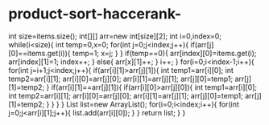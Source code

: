 # product-sort-haccerank-
int size=items.size();
        int[][] arr=new int[size][2];
        int i=0,index=0;
        while(i<size){
            int temp=0,x=0;
            for(int j=0;j<index;j++){
                if(arr[j][0]==items.get(i)){
                    temp=1;
                    x=j;
                }
            }
            if(temp==0){
                arr[index][0]=items.get(i);
                arr[index][1]=1;
                index++;
            }
            else{
                arr[x][1]++;
            }
            i++;
        }
        for(i=0;i<index-1;i++){
            for(int j=i+1;j<index;j++){
                if(arr[i][1]>arr[j][1]){
                    int temp1=arr[i][0];
                    int temp2=arr[i][1];
                    arr[i][0]=arr[j][0];
                    arr[i][1]=arr[j][1];
                    arr[j][0]=temp1;
                    arr[j][1]=temp2;
                }
                if(arr[i][1]==arr[j][1]){
                    if(arr[i][0]>arr[j][0]){
                    int temp1=arr[i][0];
                    int temp2=arr[i][1];
                    arr[i][0]=arr[j][0];
                    arr[i][1]=arr[j][1];
                    arr[j][0]=temp1;
                    arr[j][1]=temp2;
                    }
                }
            }
        }
        List<Integer> list=new ArrayList<Integer>();
        for(i=0;i<index;i++){
            for(int j=0;j<arr[i][1];j++){
                list.add(arr[i][0]);
            }
        }
        return list;
    }
}
